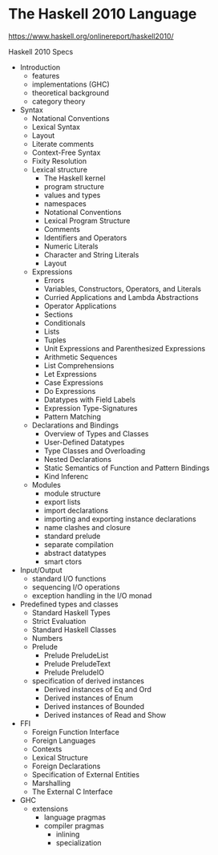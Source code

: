 # The Haskell 2010 Language

https://www.haskell.org/onlinereport/haskell2010/


Haskell 2010 Specs

* Introduction
  - features
  - implementations (GHC)
  - theoretical background
  - category theory
* Syntax
  - Notational Conventions
  - Lexical Syntax
  - Layout
  - Literate comments
  - Context-Free Syntax
  - Fixity Resolution
  * Lexical structure
    - The Haskell kernel
    - program structure
    - values and types
    - namespaces
    - Notational Conventions
    - Lexical Program Structure
    - Comments
    - Identifiers and Operators
    - Numeric Literals
    - Character and String Literals
    - Layout
  * Expressions
    - Errors
    - Variables, Constructors, Operators, and Literals
    - Curried Applications and Lambda Abstractions
    - Operator Applications
    - Sections
    - Conditionals
    - Lists
    - Tuples
    - Unit Expressions and Parenthesized Expressions
    - Arithmetic Sequences
    - List Comprehensions
    - Let Expressions
    - Case Expressions
    - Do Expressions
    - Datatypes with Field Labels
    - Expression Type-Signatures
    - Pattern Matching
  * Declarations and Bindings
    - Overview of Types and Classes
    - User-Defined Datatypes
    - Type Classes and Overloading
    - Nested Declarations
    - Static Semantics of Function and Pattern Bindings
    - Kind Inferenc
  * Modules
    - module structure
    - export lists
    - import declarations
    - importing and exporting instance declarations
    - name clashes and closure
    - standard prelude
    - separate compilation
    - abstract datatypes
    - smart ctors
* Input/Output
  - standard I/O functions
  - sequencing I/O operations
  - exception handling in the I/O monad
* Predefined types and classes
  - Standard Haskell Types
  - Strict Evaluation
  - Standard Haskell Classes
  - Numbers
  * Prelude
    - Prelude PreludeList
    - Prelude PreludeText
    - Prelude PreludeIO
  * specification of derived instances
    - Derived instances of Eq and Ord
    - Derived instances of Enum
    - Derived instances of Bounded
    - Derived instances of Read and Show
* FFI
  - Foreign Function Interface
  - Foreign Languages
  - Contexts
  - Lexical Structure
  - Foreign Declarations
  - Specification of External Entities
  - Marshalling
  - The External C Interface
* GHC
  * extensions
    * language pragmas
    * compiler pragmas
      - inlining
      - specialization
